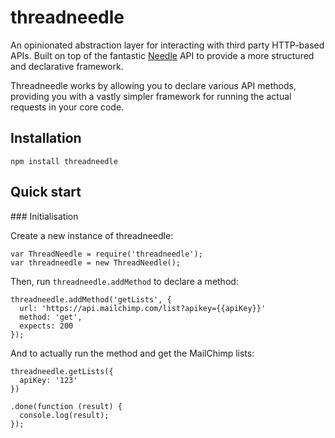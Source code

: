 # threadneedle
An opinionated abstraction layer for interacting with third party HTTP-based APIs. Built on top of the fantastic [Needle](https://github.com/tomas/needle) API to provide a more structured and declarative framework.

Threadneedle works by allowing you to declare various API methods, providing you with a vastly simpler framework for running the actual requests in your core code.

## Installation

```
npm install threadneedle
```


## Quick start

### Initialisation

Create a new instance of threadneedle:

```
var ThreadNeedle = require('threadneedle');
var threadneedle = new ThreadNeedle();
```

Then, run `threadneedle.addMethod` to declare a method:

```
threadneedle.addMethod('getLists', {
  url: 'https://api.mailchimp.com/list?apikey={{apiKey}}'
  method: 'get',
  expects: 200
});
```

And to actually run the method and get the MailChimp lists: 

```
threadneedle.getLists({
  apiKey: '123'
})

.done(function (result) {
  console.log(result);
});
```


